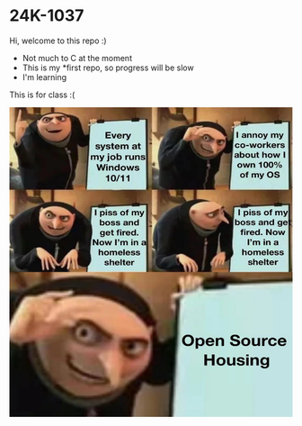 # 24K-1037
Hi, welcome to this repo :)
* Not much to C at the moment
* This is my *first repo, so progress will be slow
* I'm learning

This is for class :(

<img src="https://github.com/Cancer45/24K-1037/blob/main/LAB2/awe.jpg" alt="hehe" width="550" height="550">



